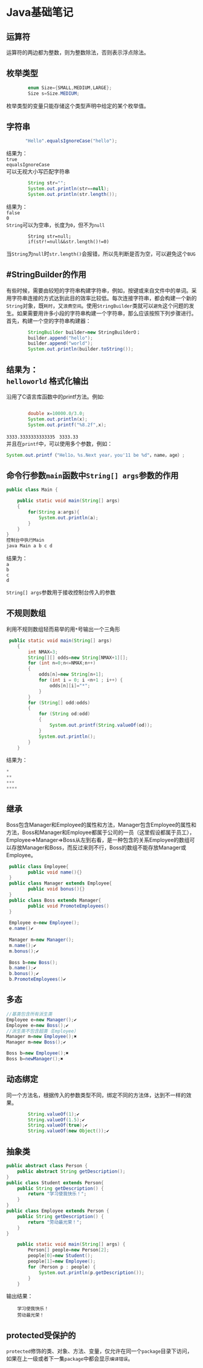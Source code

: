 Java基础笔记
====
运算符
----
运算符的两边都为整数，则为整数除法，否则表示浮点除法。

枚举类型
----
```Java
        enum Size={SMALL,MEDIUM,LARGE};
        Size s=Size.MEDIUM;
```
枚举类型的变量只能存储这个类型声明中给定的某个枚举值。

字符串
----
```Java
       "Hello".equalsIgnoreCase("hello");
```
结果为：<br>
`true`<br>
`equalsIgnoreCase`<br>
可以无视大小写匹配字符串

```Java
        String str="";
        System.out.println(str==null);
        System.out.println(str.length());
```
结果为：<br>
`false`<br>
`0`<br>
`String`可以为空串，长度为`0`，但不为`null`
```
        String str=null;
        if(str!=null&&str.length()!=0)
```
当`String`为`null`时`str.length()`会报错，所以先判断是否为空，可以避免这个`BUG`

#StringBuilder的作用
----------
  有些时候，需要由较短的字符串构建字符串，例如，按键或来自文件中的单词。采用字符串连接的方式达到此目的效率比较低。每次连接字符串，都会构建一个新的`String`对象，既`耗时`，又`浪费空间`。使用`StringBuilder`类就可以`避免`这个问题的发生。如果需要用许多小段的字符串构建一个字符串，那么应该按照下列步骤进行。首先，构建一个空的字符串构建器：
```Java
        StringBuilder builder=new StringBuilderO；
        builder.append("hello");
        builder.append("world");
        System.out.println(builder.toString());
```
结果为：<br>
`helloworld`
格式化输出
------
沿用了C语言库函数中的printf方法。例如:
```Java

        double x=10000.0/3.0;
        System.out.println(x);
        System.out.printf("%8.2f",x);
```
`3333.3333333333335`
` 3333.33`<br>
并且在`printf`中，可以使用多个参数，例如：
```Java
System.out.printf（"Hel1o，%s.Next year，you'11 be %d"，name，age）;
```
命令行参数`main`函数中`String[] args`参数的作用
-------
```Java
public class Main {

    public static void main(String[] args)
    {
        for(String a:args){
            System.out.println(a);
        }
    }
}
控制台中执行Main
java Main a b c d
```
结果为：<br>
`a`<br>
`b`<br>
`c`<br>
`d`<br>

`String[] args`参数用于接收控制台传入的参数

不规则数组
--------
利用不规则数组轻而易举的用`*`号输出一个三角形
```Java
 public static void main(String[] args)
    {
        int NMAX=3;
        String[][] odds=new String[NMAX+1][];
        for (int n=0;n<=NMAX;n++)
        {
            odds[n]=new String[n+1];
            for (int i = 0; i <n+1 ; i++) {
                odds[n][i]="*";
            }
        }
        for (String[] odd:odds)
        {
            for (String od:odd)
            {
                System.out.printf(String.valueOf(od));
            }
            System.out.println();
        }
    }
```
结果为：<br>
```Java
*
**
***
****
```
继承
----
Boss包含Manager和Employee的属性和方法，Manager包含Employee的属性和方法，Boss和Manager和Employee都属于公司的一员（这里假设都属于员工），    Employee=>Manager=>Boss从左到右看，是一种包含的关系Employee的数组可以存放Manager和Boss，而反过来则不行，Boss的数组不能存放Manager或Employee。
```Java
 public class Employee{
        public void name(){}
 }
 public class Manager extends Employee{
        public void bonus(){}
 }
 public class Boss extends Manager{
        public void PromoteEmployees()
 }
 
 Employee e=new Employee();
 e.name()✔
 
 Manager m=new Manager();
 m.name();✔
 m.bonus();✔
 
 Boss b=new Boss();
 b.name();✔
 b.bonus();✔
 b.PromoteEmployees()✔
 ```
 多态
------
  ```Java
 //基类包含所有派生类
 Employee e=new Manager();✔
 Employee e=new Boss();✔
 //派生类不包含超类（Employee）
 Manager m=new Employee();✖
 Manager m=new Boss();✔
 
 Boss b=new Employee();✖
 Boss b=newManager();✖
 ```
动态绑定
-----
同一个方法名，根据传入的参数类型不同，绑定不同的方法体，达到不一样的效果。
```Java
        String.valueOf(1);✔
        String.valueOf(1.5);✔
        String.valueOf(true);✔
        String.valueOf(new Object());✔
```
抽象类
----
```Java
public abstract class Person {
    public abstract String getDescription();
}
public class Student extends Person{
    public String getDescription() {
        return "学习使我快乐！";
    }
}
public class Employee extends Person {
    public String getDescription() {
        return "劳动最光荣！";
    }
}

    public static void main(String[] args) {
        Person[] people=new Person[2];
        people[0]=new Student();
        people[1]=new Employee();
        for (Person p : people) {
            System.out.println(p.getDescription());
        }
    } 
```
输出结果：
```
    学习使我快乐！
    劳动最光荣！
```
protected受保护的
----
`protected`修饰的类、对象、方法、变量，仅允许在同一个`package`目录下访问，如果在上一级或者下一集`package`中都会显示`编译错误`。

